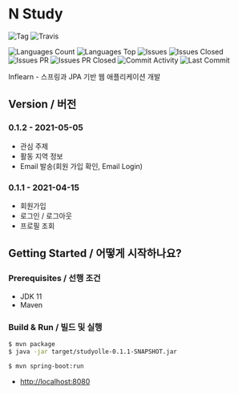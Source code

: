 # N Study

![Tag](https://img.shields.io/github/v/tag/nubiforms/studyolle)
![Travis](https://img.shields.io/travis/com/nubiforms/studyolle)

![Languages Count](https://img.shields.io/github/languages/count/nubiforms/studyolle)
![Languages Top](https://img.shields.io/github/languages/top/nubiforms/studyolle)
![Issues](https://img.shields.io/github/issues/nubiforms/studyolle)
![Issues Closed](https://img.shields.io/github/issues-closed/nubiforms/studyolle)
![Issues PR](https://img.shields.io/github/issues-pr/nubiforms/studyolle)
![Issues PR Closed](https://img.shields.io/github/issues-pr-closed/nubiforms/studyolle)
![Commit Activity](https://img.shields.io/github/commit-activity/w/nubiforms/studyolle)
![Last Commit](https://img.shields.io/github/last-commit/nubiforms/studyolle)

Inflearn - 스프링과 JPA 기반 웹 애플리케이션 개발

## Version / 버전

### 0.1.2 - 2021-05-05

- 관심 주제
- 활동 지역 정보
- Email 발송(회원 가입 확인, Email Login)

### 0.1.1 - 2021-04-15

- 회원가입
- 로그인 / 로그아웃
- 프로필 조회

## Getting Started / 어떻게 시작하나요?

### Prerequisites / 선행 조건

- JDK 11
- Maven

### Build & Run / 빌드 및 실행

```bash
$ mvn package
$ java -jar target/studyolle-0.1.1-SNAPSHOT.jar
```

```bash
$ mvn spring-boot:run
```

* [http://localhost:8080](http://localhost:8080)
